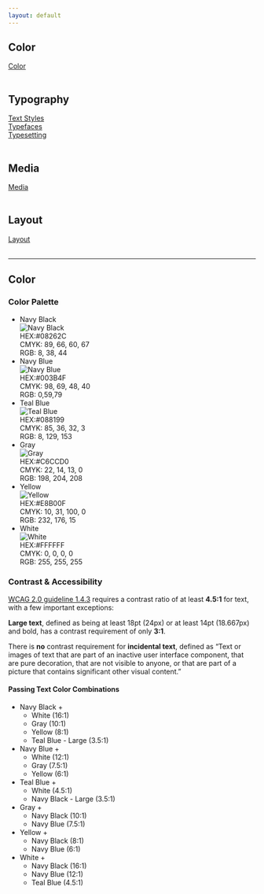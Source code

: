 ```yaml
---
layout: default
---
```

## Color<br>
[Color](/color.md)<br>
<br>

## Typography<br>
[Text Styles](/text-styles.md)<br>
[Typefaces](/typefaces.md)<br>
[Typesetting](/typesetting.md)<br>
<br>

## Media<br>
[Media](/media.md)<br>
<br>

## Layout<br>
[Layout](/layout.md)<br>
<br>

<hr>

## Color

### Color Palette

<ul class="palette">
  <li class="swatch swatch--navy-black">
    <div class="swatch__name">Navy Black</div>
    <img src="img/Navy Black - PLAIN.jpg" alt="Navy Black" class="swatch-box"><br>
    HEX:#08262C  <br>
    CMYK: 89, 66, 60, 67  <br>
    RGB:  8, 38, 44  <br>
  </li><li class="swatch swatch--navy-blue">
    <div class="swatch__name">Navy Blue</div>
    <img src="img/Navy Blue - PLAIN.jpg" alt="Navy Blue" class="swatch-box"><br>
    HEX:#003B4F  <br>
    CMYK: 98, 69, 48, 40  <br>
    RGB: 0,59,79  <br>
  </li><li class="swatch swatch--teal-blue">
    <div class="swatch__name">Teal Blue</div>
    <img src="img/Teal Blue - PLAIN.jpg" alt="Teal Blue" class="swatch-box"><br>
    HEX:#088199  <br>
    CMYK: 85, 36, 32, 3  <br>
    RGB: 8, 129, 153  <br>
  </li><li class="swatch swatch--gray">
    <div class="swatch__name">Gray</div>
    <img src="img/Gray - PLAIN.jpg" alt="Gray" class="swatch-box"><br>
    HEX:#C6CCD0  <br>
    CMYK: 22, 14, 13, 0  <br>
    RGB: 198, 204, 208  <br>
  </li><li class="swatch swatch--yellow">
    <div class="swatch__name">Yellow</div>
    <img src="img/Yellow - PLAIN.jpg" alt="Yellow" class="swatch-box"><br>
    HEX:#E8B00F  <br>
    CMYK: 10, 31, 100, 0  <br>
    RGB: 232, 176, 15  <br>
  </li><li class="swatch swatch--navy-white">
    <div class="swatch__name">White</div>
    <img src="img/Navy White - PLAIN.jpg" alt="White" class="swatch-box"><br>
    HEX:#FFFFFF  <br>
    CMYK: 0, 0, 0, 0  <br>
    RGB: 255, 255, 255  <br>
  </li>
</ul>

### Contrast & Accessibility

[WCAG 2.0 guideline 1.4.3](https://www.w3.org/TR/WCAG20/#visual-audio-contrast) requires
a contrast ratio of at least **4.5:1** for text, with a few important exceptions:

**Large text**, defined as being at least 18pt (24px) or at least 14pt (18.667px) and
bold, has a contrast requirement of only **3:1**.

There is **no** contrast requirement for **incidental text**, defined as “Text or images
of text that are part of an inactive user interface component, that are pure decoration,
that are not visible to anyone, or that are part of a picture that contains significant
other visual content.”

#### Passing Text Color Combinations

<ul class="text-color-combinations">
 <li class="swatch swatch--navy-black">
    <div class="swatch__name">Navy Black +</div>
    <ul class="swatch__options">
      <li class="swatch__option swatch__option--navy-white">White (16:1)</li>
      <li class="swatch__option swatch__option--gray">Gray (10:1)</li>
      <li class="swatch__option swatch__option--yellow">Yellow (8:1)</li>
      <li class="swatch__option swatch__option--teal-blue swatch__option--large">Teal Blue - Large (3.5:1)</li>
    </ul>
  </li>
  <li class="swatch swatch--navy-blue">
    <div class="swatch__name">Navy Blue +</div>
    <ul class="swatch__options">
      <li class="swatch__option swatch__option--navy-white">White (12:1)</li>
      <li class="swatch__option swatch__option--gray">Gray (7.5:1)</li>
      <li class="swatch__option swatch__option--yellow">Yellow (6:1)</li>
    </ul>
  </li>
  <li class="swatch swatch--teal-blue">
    <div class="swatch__name">Teal Blue +</div>
    <ul class="swatch__options">
      <li class="swatch__option swatch__option--navy-white">White (4.5:1)</li>
      <li class="swatch__option swatch__option--navy-black swatch__option--large">Navy Black - Large (3.5:1)</li>
    </ul>
  </li>
  <li class="swatch swatch--gray">
    <div class="swatch__name">Gray +</div>
    <ul class="swatch__options">
      <li class="swatch__option swatch__option--navy-black">Navy Black (10:1)</li>
      <li class="swatch__option swatch__option--navy-blue">Navy Blue (7.5:1)</li>
    </ul>
  </li>
  <li class="swatch swatch--yellow">
    <div class="swatch__name">Yellow +</div>
    <ul class="swatch__options">
      <li class="swatch__option swatch__option--navy-black">Navy Black (8:1)</li>
      <li class="swatch__option swatch__option--navy-blue">Navy Blue (6:1)</li>
    </ul>
  </li>
  <li class="swatch swatch--navy-white">
    <div class="swatch__name">White +</div>
    <ul class="swatch__options">
      <li class="swatch__option swatch__option--navy-black">Navy Black (16:1)</li>
      <li class="swatch__option swatch__option--navy-blue">Navy Blue (12:1)</li>
      <li class="swatch__option swatch__option--teal-blue">Teal Blue (4.5:1)</li>
    </ul>
  </li>
</ul>
